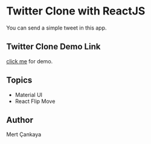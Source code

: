 # Twitter Clone with ReactJS
You can send a simple tweet in this app.

## Twitter Clone Demo Link
<a href="https://twitter-clone-1bd6b.web.app/">click me</a> for demo.


## Topics
+ Material UI
+ React Flip Move

## Author
Mert Çankaya

